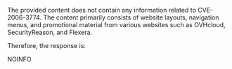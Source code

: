 The provided content does not contain any information related to CVE-2006-3774. The content primarily consists of website layouts, navigation menus, and promotional material from various websites such as OVHcloud, SecurityReason, and Flexera.

Therefore, the response is:

NOINFO